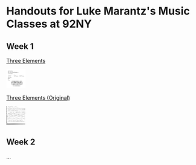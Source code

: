 # Handouts for Luke Marantz's Music Classes at 92NY

## Week 1

[Three Elements](https://github.com/lukemarantz/lukemarantz.github.io/blob/df6c80e88c5a6ab8a505ed297d7c4d5e26185c5c/Elements-of-Music.pdf)

<img src="./elements-of-music_thumb.png" width="50">

[Three Elements (Original)](https://github.com/lukemarantz/lukemarantz.github.io/blob/df6c80e88c5a6ab8a505ed297d7c4d5e26185c5c/elements-raw.pdf)

<img src="./elements-raw_thumb.png" width="50">

## Week 2
...
